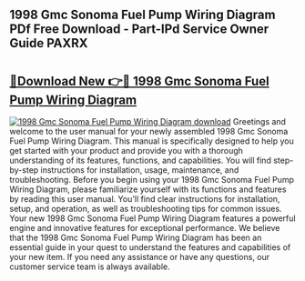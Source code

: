 ## 1998 Gmc Sonoma Fuel Pump Wiring Diagram PDf Free Download - Part-IPd Service Owner Guide PAXRX

# <h2><a href="http://dfldi09.blite.top/?on=1998+Gmc+Sonoma+Fuel+Pump+Wiring+Diagram">🔗Download New 👉🔴 1998 Gmc Sonoma Fuel Pump Wiring Diagram</a></h2>

[![1998 Gmc Sonoma Fuel Pump Wiring Diagram download](https://i.imgur.com/lujVjoI.png)](http://dfldi09.blite.top/?on=1998+Gmc+Sonoma+Fuel+Pump+Wiring+Diagram)
Greetings and welcome to the user manual for your newly assembled 1998 Gmc Sonoma Fuel Pump Wiring Diagram. This manual is specifically designed to help you get started with your product and provide you with a thorough understanding of its features, functions, and capabilities. You will find step-by-step instructions for installation, usage, maintenance, and troubleshooting. Before you begin using your 1998 Gmc Sonoma Fuel Pump Wiring Diagram, please familiarize yourself with its functions and features by reading this user manual. You'll find clear instructions for installation, setup, and operation, as well as troubleshooting tips for common issues. Your new 1998 Gmc Sonoma Fuel Pump Wiring Diagram features a powerful engine and innovative features for exceptional performance. We believe that the 1998 Gmc Sonoma Fuel Pump Wiring Diagram has been an essential guide in your quest to understand the features and capabilities of your new item. If you need any assistance or have any questions, our customer service team is always available.
